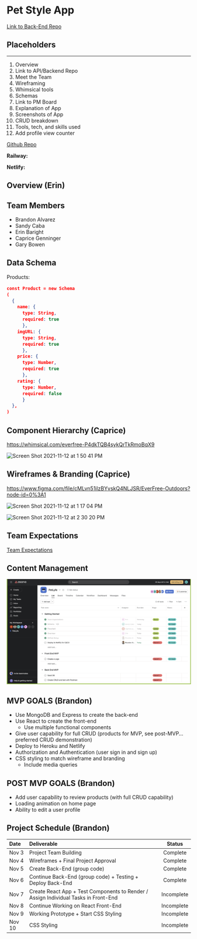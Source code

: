 # Pet Style App

[Link to Back-End Repo](https://github.com/Brandon-Alvarez-03/pet-lyfe-backend)

## Placeholders

---

1. Overview
2. Link to API/Backend Repo
3. Meet the Team
4. Wireframing
5. Whimsical tools
6. Schemas
7. Link to PM Board
8. Explanation of App
9. Screenshots of App
10. CRUD breakdown
11. Tools, tech, and skills used
12. Add profile view counter

[Github Repo](https://github.com/Brandon-Alvarez-03/pet-style-mern)

**Railway:**

**Netlify:**

## Overview (Erin)

## Team Members

- Brandon Alvarez
- Sandy Caba
- Erin Baright
- Caprice Genninger
- Gary Bowen

## Data Schema

Products:

```JSON
const Product = new Schema
(
  {
    name: {
      type: String,
      required: true
      },
    imgURL: {
      type: String,
      required: true
      },
    price: {
      type: Number,
      required: true
      },
    rating: {
      type: Number,
      required: false
      }
  },
)
```

## Component Hierarchy (Caprice)

https://whimsical.com/everfree-P4dkTQB4sykQrTkRmoBqX9

![Screen Shot 2021-11-12 at 1 50 41 PM](https://user-images.githubusercontent.com/90531123/141532906-6f8046d3-b26d-4457-921f-234126942273.png)

## Wireframes & Branding (Caprice)

https://www.figma.com/file/cMLvn51ilzBYvskQ4NLJSR/EverFree-Outdoors?node-id=0%3A1

![Screen Shot 2021-11-12 at 1 17 04 PM](https://user-images.githubusercontent.com/90531123/141529286-a175ae3c-1e1a-469b-8158-86de37ed976b.png)

![Screen Shot 2021-11-12 at 2 30 20 PM](https://user-images.githubusercontent.com/90531123/141536904-64191867-03b6-4d4b-a387-c8ba05fbf0a3.png)

## Team Expectations

[Team Expectations](https://docs.google.com/document/d/1-zIWTr3SB-H0CEnunKl643faMRZ34qR3WFkCExWqjlo/edit?usp=sharing)

## Content Management

<img src="./img/asana.png" >

## MVP GOALS (Brandon)

- Use MongoDB and Express to create the back-end
- Use React to create the front-end
  - Use multiple functional components
- Give user capability for full CRUD (products for MVP, see post-MVP... preferred CRUD demonstration)
- Deploy to Heroku and Netlify
- Authorization and Authentication (user sign in and sign up)
- CSS styling to match wireframe and branding
  - Include media queries

## POST MVP GOALS (Brandon)

- Add user capability to review products (with full CRUD capability)
- Loading animation on home page
- Ability to edit a user profile

## Project Schedule (Brandon)

| Date   | Deliverable                                                                         |   Status   |
| :----- | :---------------------------------------------------------------------------------- | :--------: |
| Nov 3  | Project Team Building                                                               |  Complete  |
| Nov 4  | Wireframes + Final Project Approval                                                 |  Complete  |
| Nov 5  | Create Back-End (group code)                                                        |  Complete  |
| Nov 6  | Continue Back-End (group code) + Testing + Deploy Back-End                          |  Complete  |
| Nov 7  | Create React App + Test Components to Render / Assign Individual Tasks in Front-End | Incomplete |
| Nov 8  | Continue Working on React Front-End                                                 | Incomplete |
| Nov 9  | Working Prototype + Start CSS Styling                                               | Incomplete |
| Nov 10 | CSS Styling                                                                         | Incomplete |
